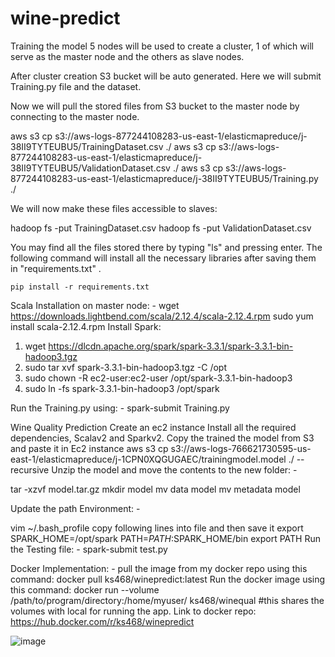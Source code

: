 # wine-predict

Training the model
5 nodes will be used to create a cluster, 1 of which will serve as the master node and the others as slave nodes.

After cluster creation S3 bucket will be auto generated. Here we will submit Training.py file and the dataset.

Now we will pull the stored files from S3 bucket to the master node by connecting to the master node.

aws s3 cp s3://aws-logs-877244108283-us-east-1/elasticmapreduce/j-38II9TYTEUBU5/TrainingDataset.csv ./
aws s3 cp s3://aws-logs-877244108283-us-east-1/elasticmapreduce/j-38II9TYTEUBU5/ValidationDataset.csv ./
aws s3 cp s3://aws-logs-877244108283-us-east-1/elasticmapreduce/j-38II9TYTEUBU5/Training.py ./


We will now make these files accessible to slaves:

hadoop fs -put TrainingDataset.csv
			hadoop fs -put ValidationDataset.csv

You may find all the files stored there by typing "ls" and pressing enter.
The following command will install all the necessary libraries after saving them in "requirements.txt" .

	pip install -r requirements.txt

Scala Installation on master node: -
wget https://downloads.lightbend.com/scala/2.12.4/scala-2.12.4.rpm
			sudo yum install scala-2.12.4.rpm
Install Spark:
1.	wget https://dlcdn.apache.org/spark/spark-3.3.1/spark-3.3.1-bin-hadoop3.tgz
2.	sudo tar xvf spark-3.3.1-bin-hadoop3.tgz -C /opt
3.	sudo chown -R ec2-user:ec2-user /opt/spark-3.3.1-bin-hadoop3
4.	sudo ln -fs spark-3.3.1-bin-hadoop3 /opt/spark

Run the Training.py using: - 
		spark-submit Training.py

Wine Quality Prediction
Create an ec2 instance
Install all the required dependencies, Scalav2 and Sparkv2.
Copy the trained the model from S3 and paste it in Ec2 instance
aws s3 cp s3://aws-logs-766621730595-us-east-1/elasticmapreduce/j-1CPN0XQGUGAEC/trainingmodel.model ./ --recursive
Unzip the model and move the contents to the new folder: -  

tar -xzvf model.tar.gz
mkdir model
mv data model
mv metadata model

Update the path Environment: -

vim ~/.bash_profile
copy following lines into file and then save it
export SPARK_HOME=/opt/spark
PATH=$PATH:$SPARK_HOME/bin
export PATH
Run the Testing file: - 
spark-submit test.py


Docker Implementation: - pull the image from my docker repo using this command: docker pull ks468/winepredict:latest
Run the docker image using this command: docker run --volume /path/to/program/directory:/home/myuser/ ks468/winequal #this shares the volumes with local for running the app.
Link to docker repo:
https://hub.docker.com/r/ks468/winepredict



![image](https://user-images.githubusercontent.com/48882827/206627020-6e89e6cd-75e4-40c6-9cfd-ff609e9ec950.png)

